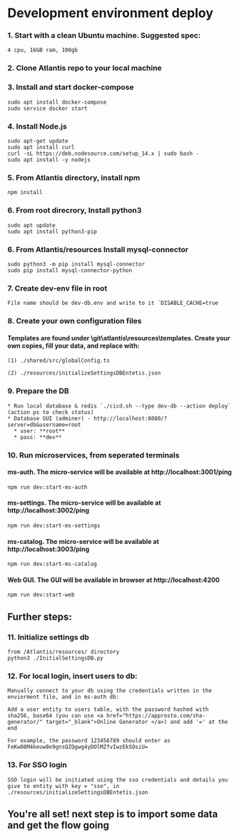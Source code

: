 # Development environment deploy

### 1. Start with a clean Ubuntu machine. Suggested spec:
 ```
4 cpu, 16GB ram, 100gb
 ```
### 2. Clone Atlantis repo to your local machine
 
### 3. Install and start docker-compose
 ```
sudo apt install docker-compose
sudo service docker start
 ```
### 4. Install Node.js
 ```
sudo apt-get update
sudo apt install curl
curl -sL https://deb.nodesource.com/setup_14.x | sudo bash -
sudo apt install -y nodejs
 ```
### 5. From Atlantis directory, install npm
 ```
npm install
 ```
### 6. From root direcrory, Install python3
 ```
sudo apt update
sudo apt install python3-pip
 ```
### 6. From Atlantis/resources Install mysql-connector
 ```
sudo python3 -m pip install mysql-connector
sudo pip install mysql-connector-python
 ```
### 7. Create dev-env file in root
 ```
 File name should be dev-db.env and write to it `DISABLE_CACHE=true
 ```
### 8. Create your own configuration files
#### Templates are found under \git\atlantis\resources\templates. Create your own copies, fill your data, and replace with:

 ```
(1) ./shared/src/globalConfig.ts

(2) ./resources/initializeSettingsDBEntetis.json
 ```

### 9. Prepare the DB
    * Run local database & redis `./cicd.sh --type dev-db --action deploy` (action ps to check status)
    * Database GUI (adminer) - http://localhost:8080/?server=db&username=root  
      * user: **root**  
      * pass: **dev**

### 10. Run microservices, from seperated terminals 
####  ms-auth. The micro-service will be available at http://localhost:3001/ping
 ```
npm run dev:start-ms-auth
```
#### ms-settings. The micro-service will be available at http://localhost:3002/ping
```
npm run dev:start-ms-settings
``` 
####  ms-catalog. The micro-service will be available at http://localhost:3003/ping
```
npm run dev:start-ms-catalog
```
#### Web GUI. The GUI will be available in browser at http://localhost:4200
```
npm run dev:start-web
```
## Further steps:

### 11. Initialize settings db
```
from /Atlantis/resources/ directory
python3 ./InitialSettingsDB.py
```
### 12. For local login, insert users to db:
```
Manually connect to your db using the credentials written in the enviorment file, and in ms-auth db:

Add a user entity to users table, with the password hashed with sha256, base64 (you can use <a href="https://approsto.com/sha-generator/" target="_blank">Online Generator </a>) and add '=' at the end

For example, the password 123456789 should enter as FeKw08M4keuw8e9gnsQZQgwg4yDOlMZfvIwzEkSOsiU=
```

### 13. For SSO login
```
SSO login will be initiated using the sso credentials and details you give to entity with key = "sso", in ./resources/initializeSettingsDBEntetis.json
```

## You're all set! next step is to import some data and get the flow going

